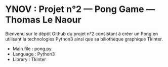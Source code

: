 # YNOV : Projet n°2 — Pong Game — Thomas Le Naour
Bienvenu sur le dépôt Github du projet n°2 consistant à créer un Pong en utilisant la technologies Python3 ainsi que sa biliothèque graphique Tkinter.

* Main file : pong.py
* Language : Python3
* Library : Tkinter
